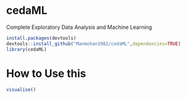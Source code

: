 # cedaML
Complete Exploratory Data Analysis and Machine Learning
```R
install.packages(devtools)
devtools::install_github("Manmohan1982/cedaML",dependencies=TRUE)
library(cedaML)
```
# How to Use this
```R
visualise()
```
